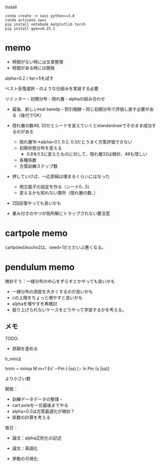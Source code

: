 
Install
```
conda create -n iwvi python==3.8
conda activate iwvi
pip install notebook matplotlib torch 
pip install gym==0.25.1
```

# memo
* 時間がない時には文章整理
* 時間がある時には開発

alpha=0.2 / iter=5を試す


ベスト反復選択・のような仕組みを実装する必要

リミッター・初期分布・隠れ層・alphaの組み合わせ


* 最後、新しいreal bamdp・割引報酬・同じ初期分布で評価し直す必要がある（後付でOK）

* 隠れ層の数48, 32だとシードを変えていくとstandardvaeでそのまま成功するのがある
  * 隠れ層16→alpha=0.1, 0.2, 0.3だとうまく方策評価できない
  * 初期状態分布を変える
    * 0.8を0.5に変えたものに対して、隠れ層32は微妙、48も惜しい
  * 各種係数
  * 方策訓練ステップ数

* 押していけば、一応原稿は埋まるくらいにはなった
  * 倒立振子の設定を作る（シード0...5）
  * 変えるかも知れない箇所（隠れ層の数、）

* 2回反復やっても良いかも
* 重み付きのやつが局所解にトラップされない要注意


# cartpole memo
cartpoleのkouho2は、seed=1だとだいぶ悪くなる。


# pendulum memo

微妙そう：一様分布の中心をずらすとかやっても良いかも
* 一様分布の測度を大きくするのが良いかも
* cの上限をちょっと増やすと良いかも
* alphaを増やすを再検討
* 振り上げられないケースをどうやって学習するかを考える。



## メモ
  


TODO:

* 原稿を進める


h_minは

hmin = minsa M
m=1 Es′ ∼Pm (·|sa) [− ln Pm (s |sa)]

より小さい数

開発：
* 訓練データデータの整理・
* cart poleを一旦最後までやる
* alpha=0.5は方策最適化が微妙？
* 係数の計算を考える

毎日：
* 論文：alpha正則化の記述
* 論文：英語化

* 挙動の可視化



